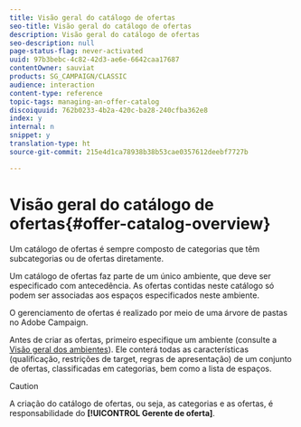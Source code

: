 ```yaml
---
title: Visão geral do catálogo de ofertas
seo-title: Visão geral do catálogo de ofertas
description: Visão geral do catálogo de ofertas
seo-description: null
page-status-flag: never-activated
uuid: 97b3bebc-4c82-42d3-ae6e-6642caa17687
contentOwner: sauviat
products: SG_CAMPAIGN/CLASSIC
audience: interaction
content-type: reference
topic-tags: managing-an-offer-catalog
discoiquuid: 762b0233-4b2a-420c-ba28-240cfba362e8
index: y
internal: n
snippet: y
translation-type: ht
source-git-commit: 215e4d1ca78938b38b53cae0357612deebf7727b

---
```



# Visão geral do catálogo de ofertas{#offer-catalog-overview}

Um catálogo de ofertas é sempre composto de categorias que têm subcategorias ou de ofertas diretamente.

Um catálogo de ofertas faz parte de um único ambiente, que deve ser especificado com antecedência. As ofertas contidas neste catálogo só podem ser associadas aos espaços especificados neste ambiente.

O gerenciamento de ofertas é realizado por meio de uma árvore de pastas no Adobe Campaign.

Antes de criar as ofertas, primeiro especifique um ambiente (consulte a [Visão geral dos ambientes](../../interaction/using/environments-overview.md)). Ele conterá todas as características (qualificação, restrições de target, regras de apresentação) de um conjunto de ofertas, classificadas em categorias, bem como a lista de espaços.

>[!CAUTION]
>
>A criação do catálogo de ofertas, ou seja, as categorias e as ofertas, é responsabilidade do **[!UICONTROL Gerente de oferta]**.

